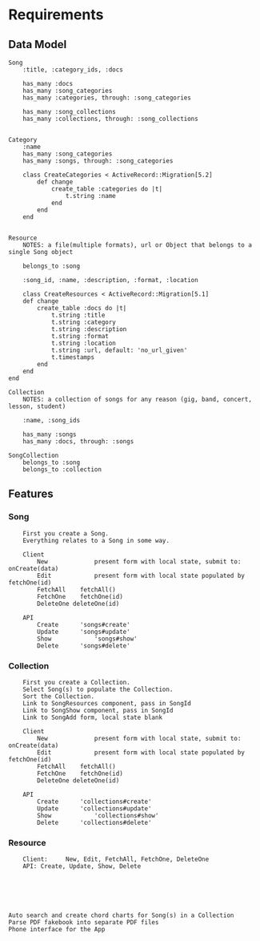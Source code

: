 # Requirements


## Data Model
	Song
		:title, :category_ids, :docs

		has_many :docs
		has_many :song_categories
		has_many :categories, through: :song_categories

		has_many :song_collections
		has_many :collections, through: :song_collections


	Category
		:name
		has_many :song_categories
		has_many :songs, through: :song_categories

		class CreateCategories < ActiveRecord::Migration[5.2]
			def change
				create_table :categories do |t|
					t.string :name
				end
			end
		end


	Resource
		NOTES: a file(multiple formats), url or Object that belongs to a single Song object

		belongs_to :song

		:song_id, :name, :description, :format, :location
		
		class CreateResources < ActiveRecord::Migration[5.1]
		def change
			create_table :docs do |t|
				t.string :title
				t.string :category
				t.string :description
				t.string :format
				t.string :location
				t.string :url, default: 'no_url_given'
				t.timestamps
			end
		end
	end

	Collection
		NOTES: a collection of songs for any reason (gig, band, concert, lesson, student)

		:name, :song_ids

		has_many :songs
		has_many :docs, through: :songs

	SongCollection
		belongs_to :song
		belongs_to :collection

## Features
###	Song
		First you create a Song.
		Everything relates to a Song in some way. 
		
		Client
			New				present form with local state, submit to: onCreate(data)
			Edit			present form with local state populated by fetchOne(id)
			FetchAll 	fetchAll()
			FetchOne	fetchOne(id)
			DeleteOne deleteOne(id)

		API 						
			Create		'songs#create'
			Update		'songs#update'
			Show			'songs#show'
			Delete		'songs#delete'

###	Collection
		First you create a Collection.
		Select Song(s) to populate the Collection. 
		Sort the Collection.
		Link to SongResources component, pass in SongId
		Link to SongShow component, pass in SongId
		Link to SongAdd form, local state blank

		Client
			New				present form with local state, submit to: onCreate(data)
			Edit			present form with local state populated by fetchOne(id)
			FetchAll 	fetchAll()
			FetchOne	fetchOne(id)
			DeleteOne deleteOne(id)

		API 						
			Create		'collections#create'
			Update		'collections#update'
			Show			'collections#show'
			Delete		'collections#delete'

###	Resource
		Client: 	New, Edit, FetchAll, FetchOne, DeleteOne
		API: Create, Update, Show, Delete 






	Auto search and create chord charts for Song(s) in a Collection
	Parse PDF fakebook into separate PDF files
	Phone interface for the App
